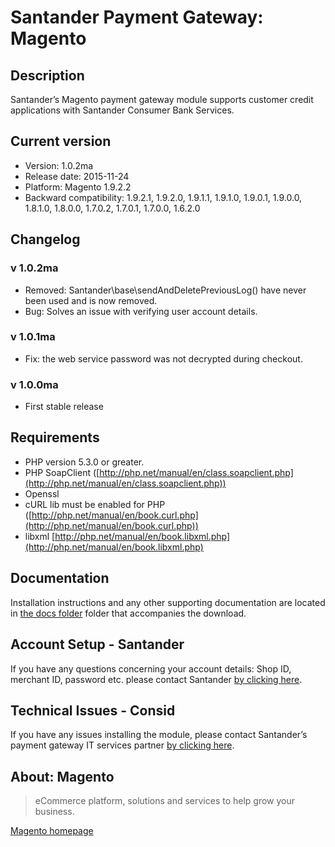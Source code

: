# Santander Payment Gateway: Magento

## Description
Santander’s Magento payment gateway module supports customer credit applications with Santander Consumer Bank Services.

## Current version
* Version: 1.0.2ma
* Release date: 2015-11-24
* Platform: Magento 1.9.2.2
* Backward compatibility: 1.9.2.1, 1.9.2.0, 1.9.1.1, 1.9.1.0, 1.9.0.1, 1.9.0.0, 1.8.1.0, 1.8.0.0, 1.7.0.2, 1.7.0.1, 1.7.0.0, 1.6.2.0

## Changelog ##

### v 1.0.2ma ###
* Removed: Santander\base\sendAndDeletePreviousLog() have never been used and is now removed.
* Bug: Solves an issue with verifying user account details.

### v 1.0.1ma ###
* Fix: the web service password was not decrypted during checkout.

### v 1.0.0ma ###
* First stable release

## Requirements
* PHP version 5.3.0 or greater.
* PHP SoapClient ([http://php.net/manual/en/class.soapclient.php](http://php.net/manual/en/class.soapclient.php))
* Openssl
* cURL lib must be enabled for PHP ([http://php.net/manual/en/book.curl.php](http://php.net/manual/en/book.curl.php))
* libxml [http://php.net/manual/en/book.libxml.php](http://php.net/manual/en/book.libxml.php)

## Documentation
Installation instructions and any other supporting documentation are located in [the docs folder](./docs) folder that accompanies the download.

## Account Setup - Santander
If you have any questions concerning your account details: Shop ID, merchant ID, password etc. please contact Santander [by clicking here](http://santander.consid.se/site/contact?department=2).

## Technical Issues - Consid
If you have any issues installing the module, please contact Santander’s payment gateway IT services partner [by clicking here](http://santander.consid.se/site/contact?department=1).

## About: Magento
> eCommerce platform, solutions and services to help grow your business.

[Magento homepage](http://magento.com/)
